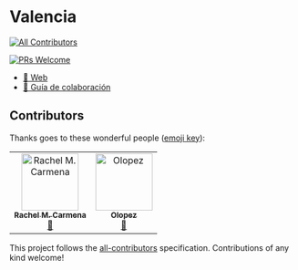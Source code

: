 # Valencia

[![All Contributors](https://img.shields.io/badge/all_contributors-2-orange.svg?style=flat-square)](#contributors)

[![PRs Welcome](https://img.shields.io/badge/PRs-welcome-brightgreen.svg)](CONTRIBUTING.md)

* [:link: Web](https://comunidad-tecnologica.github.io/valencia/)
* [:book: Guía de colaboración](CONTRIBUTING.md)

<!-- Do not translate this title to keep the number of contributors updated in the badge -->
## Contributors

Thanks goes to these wonderful people ([emoji key](https://allcontributors.org/docs/en/emoji-key)):

<!-- ALL-CONTRIBUTORS-LIST:START - Do not remove or modify this section -->
<!-- prettier-ignore -->
<table>
  <tr>
    <td align="center"><a href="https://rachelcarmena.github.io"><img src="https://avatars0.githubusercontent.com/u/22792183?v=4" width="100px;" alt="Rachel M. Carmena"/><br /><sub><b>Rachel M. Carmena</b></sub></a><br /><a href="https://github.com/comunidad-tecnologica/valencia/commits?author=rachelcarmena" title="Documentation">📖</a></td>
    <td align="center"><a href="http://opsit.blogspot.com.es/"><img src="https://avatars2.githubusercontent.com/u/1783343?v=4" width="100px;" alt="Olopez"/><br /><sub><b>Olopez</b></sub></a><br /><a href="https://github.com/comunidad-tecnologica/valencia/commits?author=pollosp" title="Documentation">📖</a></td>
  </tr>
</table>

<!-- ALL-CONTRIBUTORS-LIST:END -->

This project follows the [all-contributors](https://github.com/all-contributors/all-contributors) specification. Contributions of any kind welcome!
